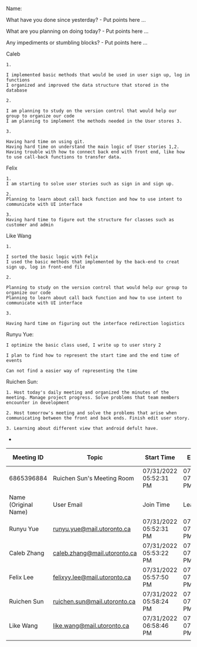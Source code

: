 Name:

What have you done since yesterday? - Put points here ...

What are you planning on doing today? - Put points here ...

Any impediments or stumbling blocks? - Put points here ...


Caleb

    1.

    I implemented basic methods that would be used in user sign up, log in functions
    I organized and improved the data structure that stored in the database

    2.

    I am planning to study on the version control that would help our group to organize our code
    I am planning to implement the methods needed in the User stores 3.

    3.

    Having hard time on using git.
    Having hard time on understand the main logic of User stories 1,2.
    Having trouble with how to connect back end with front end, like how to use call-back functions to transfer data.

Felix

  	1.
 	I am starting to solve user stories such as sign in and sign up.
  
 	2.
 	Planning to learn about call back function and how to use intent to communicate with UI interface
 	 
 	3.
	Having hard time to figure out the structure for classes such as customer and admin 
  
Like Wang

    1.

    I sorted the basic logic with Felix
    I used the basic methods that implemented by the back-end to creat sign up, log in front-end file

    2.

    Planning to study on the version control that would help our group to organize our code
    Planning to learn about call back function and how to use intent to communicate with UI interface

    3.

    Having hard time on figuring out the interface redirection logistics

Runyu Yue:

	I optimize the basic class used, I write up to user story 2
	
	I plan to find how to represent the start time and the end time of events
	
	Can not find a easier way of representing the time

Ruichen Sun:

    1. Host today's daily meeting and organized the minutes of the meeting. Manage project progress. Solve problems that team members encounter in development
    
    2. Host tomorrow's meeting and solve the problems that arise when communicating between the front and back ends. Finish edit user story.
    
    3. Learning about different view that android defult have.
    
-

| Meeting ID           | Topic                        | Start Time             | End Time               | User Email                   | Duration (Minutes) | Participants     |
|----------------------|------------------------------|------------------------|------------------------|------------------------------|--------------------|------------------|
| 6865396884           | Ruichen Sun's Meeting Room          | 07/31/2022 05:52:31 PM | 07/31/2022 07:47:25 PM | ruichen.sun@mail.utoronto.ca | 115                | 5                |
|                      |                              |                        |                        |                              |                    |                  |
| Name (Original Name) | User Email                   | Join Time              | Leave Time             | Duration (Minutes)           | Guest              | In Waiting Room  |
| Runyu Yue            | runyu.yue@mail.utoronto.ca   | 07/31/2022 05:52:31 PM | 07/31/2022 07:25:37 PM | 94                           | No                 | No               |
| Caleb Zhang          | caleb.zhang@mail.utoronto.ca | 07/31/2022 05:53:22 PM | 07/31/2022 07:25:37 PM | 93                           | No                 | No               |
| Felix Lee            | felixyy.lee@mail.utoronto.ca | 07/31/2022 05:57:50 PM | 07/31/2022 07:47:24 PM | 110                          | No                 | No               |
| Ruichen Sun          | ruichen.sun@mail.utoronto.ca | 07/31/2022 05:58:24 PM | 07/31/2022 07:47:25 PM | 110                          | No                 | No               |
| Like Wang            | like.wang@mail.utoronto.ca   | 07/31/2022 06:58:46 PM | 07/31/2022 07:47:25 PM | 49                           | No                 | No               |
|                      |                              |                        |                        |                              |                    |                  |

